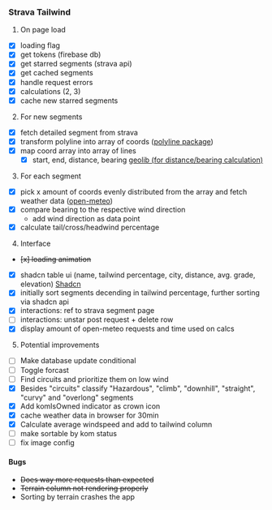 ### Strava Tailwind

1. On page load

- [x] loading flag
- [x] get tokens (firebase db)
- [x] get starred segments (strava api)
- [x] get cached segments
- [x] handle request errors
- [x] calculations (2, 3)
- [x] cache new starred segments

2. For new segments

- [x] fetch detailed segment from strava
- [x] transform polyline into array of coords ([polyline package](https://www.npmjs.com/package/@mapbox/polyline))
- [x] map coord array into array of lines
  - [x] start, end, distance, bearing [geolib (for distance/bearing calculation)](https://www.npmjs.com/package/geolib?activeTab=readme)

3. For each segment

- [x] pick x amount of coords evenly distributed from the array and fetch weather data ([open-meteo](https://open-meteo.com/en/docs))
- [x] compare bearing to the respective wind direction
  - add wind direction as data point
- [x] calculate tail/cross/headwind percentage

4. Interface

- ~~[x] loading animation~~
- [x] shadcn table ui (name, tailwind percentage, city, distance, avg. grade, elevation) [Shadcn](https://ui.shadcn.com/docs/components/data-table)
- [x] initially sort segments decending in tailwind percentage, further sorting via shadcn api
- [x] interactions: ref to strava segment page
- [ ] interactions: unstar post request + delete row
- [x] display amount of open-meteo requests and time used on calcs

5. Potential improvements

- [ ] Make database update conditional
- [ ] Toggle forcast
- [ ] Find circuits and prioritize them on low wind
- [x] Besides "circuits" classify "Hazardous", "climb", "downhill", "straight", "curvy" and "overlong" segments
- [x] Add komIsOwned indicator as crown icon
- [x] cache weather data in browser for 30min
- [x] Calculate average windspeed and add to tailwind column
- [ ] make sortable by kom status
- [ ] fix image config

#### Bugs

- ~~Does way more requests than expected~~
- ~~Terrain column not rendering properly~~
- Sorting by terrain crashes the app
